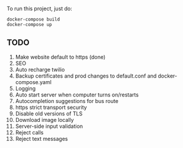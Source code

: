 To run this project, just do:

```
docker-compose build
docker-compose up
```

## TODO
1. Make website default to https (done)
2. SEO
3. Auto recharge twilio
4. Backup certificates and prod changes to default.conf and docker-compose.yaml
5. Logging
6. Auto start server when computer turns on/restarts
7. Autocompletion suggestions for bus route
8. https strict transport security
9. Disable old versions of TLS
10. Download image locally
11. Server-side input validation
12. Reject calls
13. Reject text messages